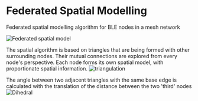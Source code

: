# Federated Spatial Modelling
Federated spatial modelling algorithm for BLE nodes in a mesh network

![Federated spatial model](https://github.com/Chielvdiepen/FederatedSpatialModelling/assets/32455651/8da12d3a-49e6-48de-8a5d-f88b33b72870)

The spatial algorithm is based on triangles that are being formed with other surrounding nodes. Their mutual connections are explored from every node's perspective. Each node forms its own spatial model, with proportionate spatial information.
![triangulation](https://github.com/Chielvdiepen/FederatedSpatialModelling/assets/32455651/00c80564-ce80-4b7b-99f0-25a3d498c05c)

The angle between two adjacent triangles with the same base edge is calculated with the translation of the distance between the two 'third' nodes
![Dihedral](https://github.com/Chielvdiepen/FederatedSpatialModelling/assets/32455651/68e22ed1-f9bc-4eed-836f-bfc3379c53ea)

